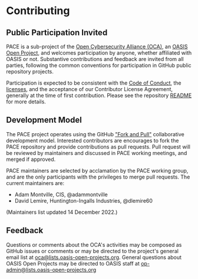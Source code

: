 # Contributing

## <a id="openParticipation">Public Participation Invited</a>

PACE is a sub-project of the [Open Cybersecurity Alliance
(OCA)](https://opencybersecurityalliance.org/), an [OASIS Open
Project](https://oasis-open-projects.org/), and welcomes
participation by anyone, whether affiliated with OASIS or not.
Substantive contributions and feedback are invited from all
parties, following the common conventions for participation in
GitHub public repository projects.  

Participation is expected to be consistent with the [Code of
Conduct](https://github.com/opencybersecurityalliance/oasis-open-project/blob/master/CODE_OF_CONDUCT.md),
the
[licenses](https://github.com/opencybersecurityalliance/oasis-open-project/blob/master/LICENSE.md),
and the acceptance of our Contributor License Agreement,
generally at the time of first contribution. Please see the
repository
[README](https://github.com/opencybersecurityalliance/oasis-open-project/blob/master/README.md)
for more details.</p>

## <a id="DevModel">Development Model</a>

The PACE project operates using the GitHub ["Fork and
Pull"](https://docs.github.com/en/pull-requests/collaborating-with-pull-requests/getting-started/about-collaborative-development-models#fork-and-pull-model)
collaborative development model. Interested contributors are
encourages to fork the PACE repository and provide contributions
as pull requests. Pull request will be reviewed by maintainers
and discussed in PACE working meetings, and merged if approved.

PACE maintainers are selected by acclamation by the PACE working
group, and are the only participants with the privileges to merge
pull requests. The current maintainers are:

 * Adam Montville, CIS, @adammontville
 * David Lemire, Huntington-Ingalls Industries, @dlemire60

(Maintainers list updated 14 December 2022.)

## <a id="feedback">Feedback</a>

Questions or comments about the OCA's activities may be composed
as GitHub issues or comments or may be directed to the project's
general email list at oca@lists.oasis-open-projects.org. General
questions about OASIS Open Projects may be directed to OASIS
staff at op-admin@lists.oasis-open-projects.org